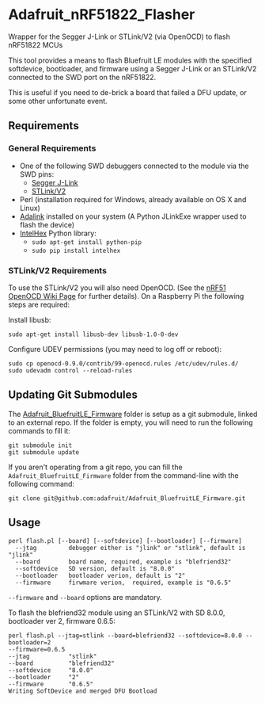 # Adafruit_nRF51822_Flasher
Wrapper for the Segger J-Link or STLink/V2 (via OpenOCD) to flash nRF51822 MCUs

This tool provides a means to flash Bluefruit LE modules with the specified softdevice, bootloader, and firmware using a Segger J-Link or an STLink/V2 connected to the SWD port on the nRF51822.

This is useful if you need to de-brick a board that failed a DFU update, or some other unfortunate event.

## Requirements


### General Requirements
- One of the following SWD debuggers connected to the module via the SWD pins:
	- [Segger J-Link](https://www.adafruit.com/search?q=J-Link)
	- [STLink/V2](https://www.adafruit.com/product/2548)
- Perl (installation required for Windows, already available on OS X and Linux)
- [Adalink](https://github.com/adafruit/Adafruit_Adalink) installed on your system (A Python JLinkExe wrapper used to flash the device)
- [IntelHex](https://pythonhosted.org/IntelHex/index.html) Python library:
	- `sudo apt-get install python-pip`
	- `sudo pip install intelhex`

### STLink/V2 Requirements

To use the STLink/V2 you will also need OpenOCD. (See the [nRF51 OpenOCD Wiki Page](https://github.com/adafruit/Adafruit_nRF51822_Core/wiki/OpenOCD---STLink-V2) for further details).  On a Raspberry Pi the following steps are required:

Install libusb:

	sudo apt-get install libusb-dev libusb-1.0-0-dev

Configure UDEV permissions (you may need to log off or reboot):

	sudo cp openocd-0.9.0/contrib/99-openocd.rules /etc/udev/rules.d/
	sudo udevadm control --reload-rules

## Updating Git Submodules

The [Adafruit_BluefruitLE_Firmware](https://github.com/adafruit/Adafruit_BluefruitLE_Firmware) folder is setup as a git submodule, linked to an external repo.  If the folder is empty, you will need to run the following commands to fill it:

	git submodule init
	git submodule update

If you aren't operating from a git repo, you can fill the `Adafruit_BluefruitLE_Firmware` folder from the command-line with the following command:

	git clone git@github.com:adafruit/Adafruit_BluefruitLE_Firmware.git

## Usage

```
perl flash.pl [--board] [--softdevice] [--bootloader] [--firmware]
  --jtag         debugger either is "jlink" or "stlink", default is "jlink"
  --board        board name, required, example is "blefriend32"
  --softdevice   SD version, default is "8.0.0"
  --bootloader   bootloader verion, default is "2"
  --firmware     firwmare verion,  required, example is "0.6.5"
```

`--firmware` and `--board` options are mandatory.

To flash the blefriend32 module using an STLink/V2 with SD 8.0.0, bootloader ver 2, firmware 0.6.5:

```
perl flash.pl --jtag=stlink --board=blefriend32 --softdevice=8.0.0 --bootloader=2 
--firmware=0.6.5
--jtag           "stlink"
--board          "blefriend32"
--softdevice     "8.0.0"
--bootloader     "2"
--firmware       "0.6.5"
Writing SoftDevice and merged DFU Bootload
```

